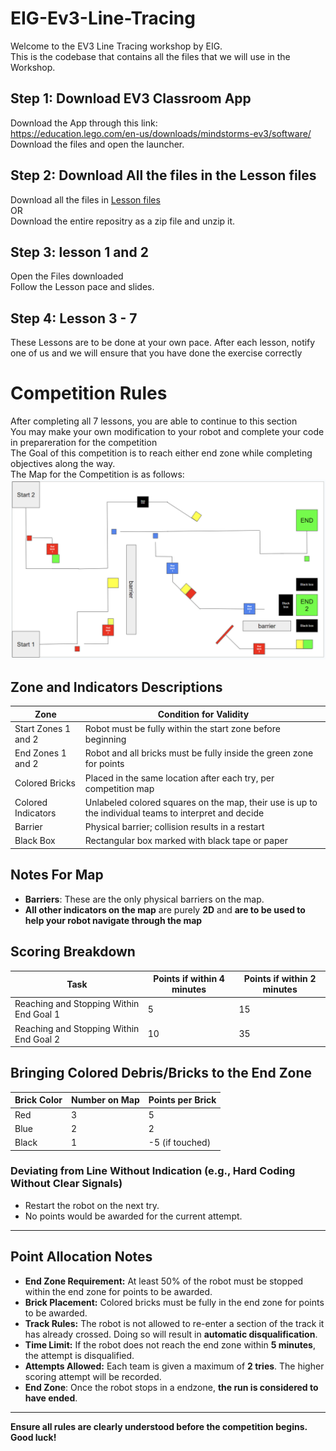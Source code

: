 # EIG-Ev3-Line-Tracing
Welcome to the EV3 Line Tracing workshop by EIG.  
This is the codebase that contains all the files that we will use in the Workshop.  
## Step 1: Download EV3 Classroom App
Download the App through this link:  
https://education.lego.com/en-us/downloads/mindstorms-ev3/software/  
Download the files and open the launcher.
## Step 2: Download All the files in the Lesson files
Download all the files in [Lesson files](./Lesson%20Files/)  
OR  
Download the entire repositry as a zip file and unzip it.
## Step 3: lesson 1 and 2
Open the Files downloaded  
Follow the Lesson pace and slides.
## Step 4: Lesson 3 - 7  
These Lessons are to be done at your own pace.
After each lesson, notify one of us and we will ensure that you have done the exercise correctly


# Competition Rules
After completing all 7 lessons, you are able to continue to this section  
You may make your own modification to your robot and complete your code in prepareration for the competition  
The Goal of this competition is to reach either end zone while completing objectives along the way.  
The Map for the Competition is as follows:  
![Map for EV3 Line Tracing Competition](./Map.png/)
## Zone and Indicators Descriptions

| Zone                | Condition for Validity                                              |
| ------------------- | ------------------------------------------------------------------- |
| Start Zones 1 and 2 | Robot must be fully within the start zone before beginning          |
| End Zones 1 and 2   | Robot and all bricks must be fully inside the green zone for points |
| Colored Bricks      | Placed in the same location after each try, per competition map     |
| Colored Indicators  | Unlabeled colored squares on the map, their use is up to the individual teams to interpret and decide|
| Barrier             | Physical barrier; collision results in a restart                    |
| Black Box           | Rectangular box marked with black tape or paper                     |

## Notes For Map
- **Barriers**: These are the only physical barriers on the map.
- **All other indicators on the map** are purely **2D** and **are to be used to help your robot navigate through the map**

## Scoring Breakdown
| Task                          | Points if within 4 minutes | Points if within 2 minutes |
|-------------------------------|----------------------------|----------------------------|
| Reaching and Stopping Within End Goal 1          | 5                          | 15                         |
| Reaching and Stopping Within End Goal 2          | 10                         | 35                         |

## Bringing Colored Debris/Bricks to the End Zone
| Brick Color | Number on Map | Points per Brick |
|-------------|--------------|-----------------|
| Red         | 3            | 5               |
| Blue        | 2            | 2               |
| Black       | 1            | -5 (if touched) |

### Deviating from Line Without Indication (e.g., Hard Coding Without Clear Signals)
- Restart the robot on the next try.
- No points would be awarded for the current attempt.
---

## Point Allocation Notes
- **End Zone Requirement:** At least 50% of the robot must be stopped within the end zone for points to be awarded.
- **Brick Placement:** Colored bricks must be fully in the end zone for points to be awarded.
- **Track Rules:** The robot is not allowed to re-enter a section of the track it has already crossed. Doing so will result in **automatic disqualification**.
- **Time Limit:** If the robot does not reach the end zone within **5 minutes**, the attempt is disqualified.
- **Attempts Allowed:** Each team is given a maximum of **2 tries**. The higher scoring attempt will be recorded.
- **End Zone**: Once the robot stops in a endzone, **the run is considered to have ended**.
---

**Ensure all rules are clearly understood before the competition begins. Good luck!**
